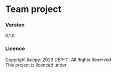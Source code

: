 # Team project

### Version
0.1.0

### Licence
Copyright &copy: 2023 DEP-11. All Rights Reserved <br>
This project is licenced under 